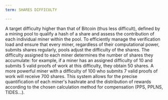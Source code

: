 ```yaml
---
term: SHARES DIFFICULTY

---
```

A target difficulty higher than that of Bitcoin (thus less difficult), defined by a mining pool to qualify a hash of a share and assess the contribution of each individual miner within the pool. To efficiently manage the verification load and ensure that every miner, regardless of their computational power, submits shares regularly, pools adjust the difficulty of the shares. The difficulty assigned to each miner determines the number of shares they accumulate: for example, if a miner has an assigned difficulty of 10 and submits 5 valid proofs of work at this difficulty, they obtain 50 shares. A more powerful miner with a difficulty of 100 who submits 7 valid proofs of work will receive 700 shares. This system allows for the precise quantification of each miner's hashrate and the distribution of rewards according to the chosen calculation method for compensation (PPS, PPLNS, TIDES...).
